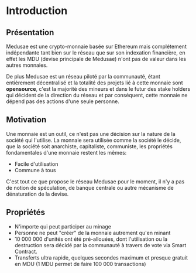 # Introduction

## Présentation

Medusae est une crypto-monnaie basée sur Ethereum mais complétement indépendante tant bien sur le réseau que sur son indexation financière, en effet les MDU (devise principale de Medusae) n'ont pas de valeur dans les autres monnaies.&#x20;

De plus Medusae est un réseau piloté par la communauté, étant entièrement décentralisé et la totalité des projets lié à cette monnaie sont **opensource**, c'est la majorité des mineurs et dans le futur des stake holders qui décident de la direction du réseau et par conséquent, cette monnaie ne dépend pas des actions d'une seule personne.



## Motivation

Une monnaie est un outil, ce n'est pas une décision sur la nature de la société qui l'utilise. La monnaie sera utilisée comme la société le décide, que la société soit anarchiste, capitaliste, communiste, les propriétés fondamentales d'une monnaie restent les mêmes:

* Facile d'utilisation
* Commune à tous

C'est tout ce que propose le réseau Medusae pour le moment, il n'y a pas de notion de spéculation, de banque centrale ou autre mécanisme de dénaturation de la devise.

## Propriétés

* N'importe qui peut participer au minage
* Personne ne peut "créer" de la monnaie autrement qu'en minant
* 10 000 000 d'unités ont été pré-allouées, dont l'utilisation ou la destruction sera décidé par la communauté à travers de vote via Smart Contract.
* Transferts ultra rapide, quelques secondes maximum et presque gratuit en MDU (1 MDU permet de faire 100 000 transactions)

